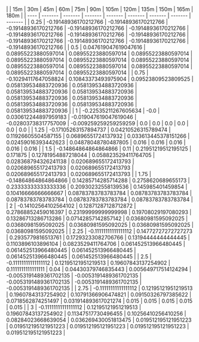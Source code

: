 | | 15m | 30m | 45m | 60m | 75m | 90m | 105m | 120m | 135m | 150m | 165m | 180m | 
| ---- | ------- | ------- | ------- | ------- | ------- | ------- | ------- | ------- |
| 0.25 | -0.19148936170212766 | -0.19148936170212766 | -0.19148936170212766 | -0.19148936170212766 | -0.19148936170212766 | -0.19148936170212766 | -0.19148936170212766 | -0.19148936170212766 | -0.19148936170212766 | -0.19148936170212766 | -0.19148936170212766 | -0.19148936170212766 | 
| 0.5 | 0.047619047619047616 | 0.08955223880597014 | 0.08955223880597014 | 0.08955223880597014 | 0.08955223880597014 | 0.08955223880597014 | 0.08955223880597014 | 0.08955223880597014 | 0.08955223880597014 | 0.08955223880597014 | 0.08955223880597014 | 0.08955223880597014 | 
| 0.75 | -0.10294117647058824 | 0.10843373493975904 | 0.09523809523809525 | 0.058139534883720936 | 0.058139534883720936 | 0.058139534883720936 | 0.058139534883720936 | 0.058139534883720936 | 0.058139534883720936 | 0.058139534883720936 | 0.058139534883720936 | 0.058139534883720936 | 
| 1 | -0.22535211267605634 | -0.0 | 0.030612244897959183 | -0.019047619047619046 | -0.02803738317757009 | -0.009259259259259259 | 0.0 | 0.0 | 0.0 | 0.0 | 0.0 | 0.0 | 
| 1.25 | -0.17105263157894737 | 0.04210526315789474 | 0.11926605504587155 | 0.06896551724137932 | 0.033613445378151266 | 0.02459016393442623 | 0.04878048780487805 | 0.016 | 0.016 | 0.016 | 0.016 | 0.016 | 
| 1.5 | -0.14864864864864866 | 0.11 | 0.21951219512195125 | 0.171875 | 0.12781954887218044 | 0.058823529411764705 | 0.028368794326241138 | 0.020689655172413793 | 0.020689655172413793 | 0.020689655172413793 | 0.020689655172413793 | 0.020689655172413793 | 
| 1.75 | -0.14864864864864866 | 0.14285714285714288 | 0.2758620689655173 | 0.23333333333333336 | 0.20930232558139536 | 0.145985401459854 | 0.10416666666666667 | 0.08783783783783784 | 0.08783783783783784 | 0.08783783783783784 | 0.08783783783783784 | 0.08783783783783784 | 
| 2 | -0.14102564102564102 | 0.12871287128712872 | 0.27868852459016397 | 0.23199999999999998 | 0.19708029197080293 | 0.13286713286713286 | 0.07142857142857142 | 0.03680981595092025 | 0.03680981595092025 | 0.03680981595092025 | 0.03680981595092025 | 0.03680981595092025 | 
| 2.25 | -0.11111111111111112 | 0.14772727272727273 | 0.2935779816513761 | 0.17293233082706766 | 0.13194444444444445 | 0.1103896103896104 | 0.0823529411764706 | 0.061452513966480445 | 0.061452513966480445 | 0.061452513966480445 | 0.061452513966480445 | 0.061452513966480445 | 
| 2.5 | -0.11111111111111112 | 0.12195121951219513 | 0.19607843137254902 | 0.1111111111111111 | 0.04 | 0.04430379746835443 | 0.005649717514124294 | -0.0053191489361702135 | -0.0053191489361702135 | -0.0053191489361702135 | -0.0053191489361702135 | -0.0053191489361702135 | 
| 2.75 | -0.11111111111111112 | 0.12195121951219513 | 0.19607843137254902 | 0.10791366906474821 | 0.09150326797385622 | 0.0718562874251497 | 0.031914893617021274 | 0.015 | 0.015 | 0.015 | 0.015 | 0.015 | 
| 3 | -0.11111111111111112 | 0.12195121951219513 | 0.19607843137254902 | 0.11347517730496455 | 0.10256410256410256 | 0.08284023668639054 | 0.036269430051813475 | 0.019512195121951223 | 0.019512195121951223 | 0.019512195121951223 | 0.019512195121951223 | 0.019512195121951223 | 
